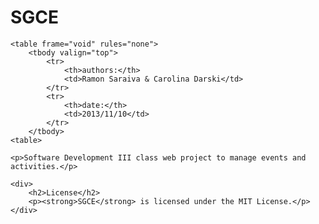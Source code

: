 <div>
	<h1>SGCE</h2>
	
	<table frame="void" rules="none">
		<tbody valign="top">
			<tr>
				<th>authors:</th>
				<td>Ramon Saraiva & Carolina Darski</td>
			</tr>
			<tr>
				<th>date:</th>
				<td>2013/11/10</td>
			</tr>
		</tbody>
	<table>

	<p>Software Development III class web project to manage events and activities.</p>

	<div>
		<h2>License</h2>
		<p><strong>SGCE</strong> is licensed under the MIT License.</p>
	</div>
</div>
